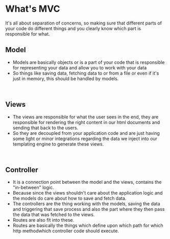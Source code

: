 # What's MVC
It's all about separation of concerns, so making sure that different parts of your code do different things and you clearly know which part is responsible for what.
<br/>

## Model
- Models are basically objects or is a part of your code that is responsible for representing your data and allow you to work with your data
- So things like saving data, fetching data to or from a file or even if it's just in memory, this should be handled by models.

<br/>

## Views
- The views are responsible for what the user sees in the end, they are responsible for rendering the right content in our html documents and sending that back to the users.
- So they are decoupled from your application code and are just having some light or minor integrations regarding the data we inject into our templating engine to generate these views.

<br/>

## Controller
- It is a connection point between the model and the views, contains the "in-between" logic.
- Because since the views shouldn't care about the application logic and the models do care about how to save and fetch data.
- The controllers are the thing working with the models, saving the data and triggering that save process and also the part where they then pass the data that was fetched to the views.
- Routes are also fit into these.
- Routes are basically the things which define upon which path for which http methodwhich controller code should execute.
